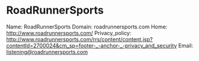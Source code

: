 
# RoadRunnerSports

Name: RoadRunnerSports
Domain: roadrunnersports.com
Home: http://www.roadrunnersports.com/
Privacy_policy: http://www.roadrunnersports.com/rrs/content/content.jsp?contentId=2700024&cm_sp=footer-_-anchor-_-privacy_and_security
Email: listening@roadrunnersports.com
